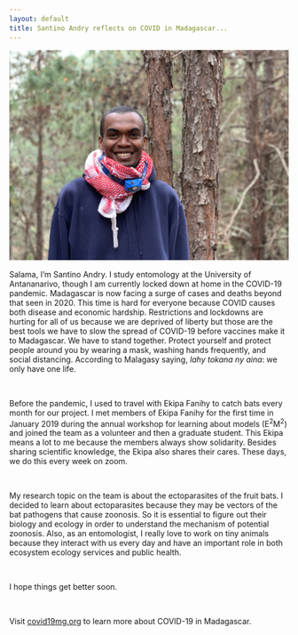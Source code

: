 ```yaml
---
layout: default
title: Santino Andry reflects on COVID in Madagascar...
---
```

<img src="/assets/santino_andry.jpg" alt="santino" class="img-left-w-text" />

Salama, I’m Santino Andry. I study entomology at the University of Antananarivo, though I am currently locked down at home in the COVID-19 pandemic. Madagascar is now facing a surge of cases and deaths beyond that seen in 2020. This time is hard for everyone because COVID causes both disease and economic hardship. Restrictions and lockdowns are hurting for all of us because we are deprived of liberty but those are the best tools we have to slow the spread of COVID-19 before vaccines make it to Madagascar. We have to stand together. Protect yourself and protect people around you by wearing a mask, washing hands frequently, and social distancing. According to Malagasy saying, <i>lahy tokana ny aina</i>: we only have one life.

<br />

Before the pandemic, I used to travel with Ekipa Fanihy to catch bats every month for our project. I met members of Ekipa Fanihy for the first time in January 2019 during the annual workshop for learning about models (E<sup>2</sup>M<sup>2</sup>) and joined the team as a volunteer and then a graduate student. This Ekipa means a lot to me because the members always show solidarity. Besides sharing scientific knowledge, the Ekipa also shares their cares. These days, we do this every week on zoom.

<br />

My research topic on the team is about the ectoparasites of the fruit bats. I decided to learn about ectoparasites because they may be vectors of the bat pathogens that cause zoonosis. So it is essential to figure out their biology and ecology in order to understand the mechanism of potential zoonosis. Also, as an entomologist, I really love to work on tiny animals because they interact with us every day and have an important role in both ecosystem ecology services and public health.

<br />

I hope things get better soon.

<br />

Visit [covid19mg.org](https://www.covid19mg.org/dashboard_EN.html) to learn more about COVID-19 in Madagascar.
